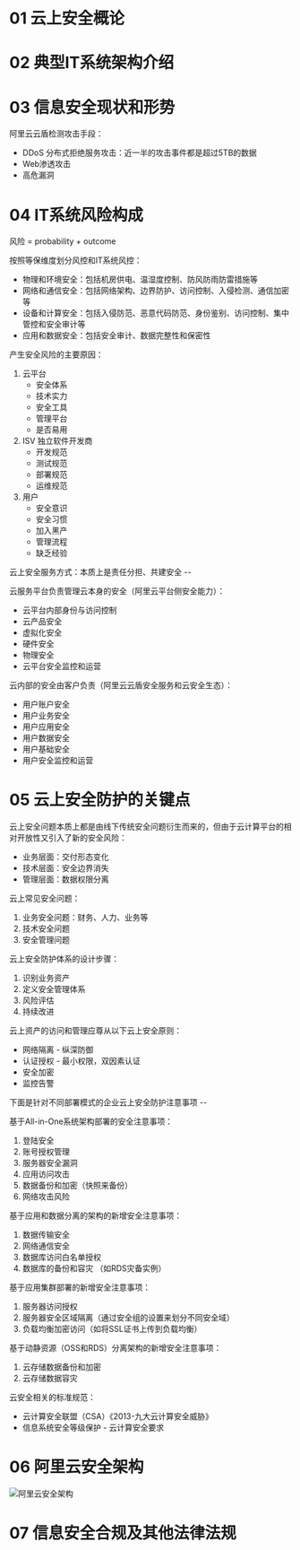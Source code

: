 # 01 云上安全概论

# 02 典型IT系统架构介绍

# 03 信息安全现状和形势

阿里云云盾检测攻击手段：

- DDoS 分布式拒绝服务攻击：近一半的攻击事件都是超过5TB的数据
- Web渗透攻击
- 高危漏洞

# 04 IT系统风险构成

风险 = probability + outcome

按照等保维度划分风控和IT系统风控：

- 物理和环境安全：包括机房供电、温湿度控制、防风防雨防雷措施等
- 网络和通信安全：包括网络架构、边界防护、访问控制、入侵检测、通信加密等
- 设备和计算安全：包括入侵防范、恶意代码防范、身份鉴别、访问控制、集中管控和安全审计等
- 应用和数据安全：包括安全审计、数据完整性和保密性

产生安全风险的主要原因：

1. 云平台
   - 安全体系
   - 技术实力
   - 安全工具
   - 管理平台
   - 是否易用
2. ISV 独立软件开发商
   - 开发规范
   - 测试规范
   - 部署规范
   - 运维规范
3. 用户
   - 安全意识
   - 安全习惯
   - 加入黑产
   - 管理流程
   - 缺乏经验

云上安全服务方式：本质上是责任分担、共建安全 --

云服务平台负责管理云本身的安全（阿里云平台侧安全能力）：
- 云平台内部身份与访问控制
- 云产品安全
- 虚拟化安全
- 硬件安全
- 物理安全
- 云平台安全监控和运营

云内部的安全由客户负责（阿里云云盾安全服务和云安全生态）：
- 用户账户安全
- 用户业务安全
- 用户应用安全
- 用户数据安全
- 用户基础安全
- 用户安全监控和运营

# 05 云上安全防护的关键点

云上安全问题本质上都是由线下传统安全问题衍生而来的，但由于云计算平台的相对开放性又引入了新的安全风险：

- 业务层面：交付形态变化
- 技术层面：安全边界消失
- 管理层面：数据权限分离

云上常见安全问题：

1. 业务安全问题：财务、人力、业务等
2. 技术安全问题
3. 安全管理问题

云上安全防护体系的设计步骤：

1. 识别业务资产
2. 定义安全管理体系
3. 风险评估
4. 持续改进

云上资产的访问和管理应尊从以下云上安全原则：

- 网络隔离 - 纵深防御
- 认证授权 - 最小权限，双因素认证
- 安全加密
- 监控告警

下面是针对不同部署模式的企业云上安全防护注意事项 --

基于All-in-One系统架构部署的安全注意事项：

1. 登陆安全
2. 账号授权管理
3. 服务器安全漏洞
4. 应用访问攻击
5. 数据备份和加密（快照来备份）
6. 网络攻击风险

基于应用和数据分离的架构的新增安全注意事项：

1. 数据传输安全
2. 网络通信安全
3. 数据库访问白名单授权
4. 数据库的备份和容灾 （如RDS灾备实例）

基于应用集群部署的新增安全注意事项：

1. 服务器访问授权
2. 服务器安全区域隔离（通过安全组的设置来划分不同安全域）
3. 负载均衡加密访问（如将SSL证书上传到负载均衡）

基于动静资源（OSS和RDS）分离架构的新增安全注意事项：

1. 云存储数据备份和加密
2. 云存储数据容灾

云安全相关的标准规范：

- 云计算安全联盟（CSA）《2013-九大云计算安全威胁》
- 信息系统安全等级保护 - 云计算安全要求

# 06 阿里云安全架构

![阿里云安全架构](../../img/阿里云安全架构.bmp)



# 07 信息安全合规及其他法律法规

